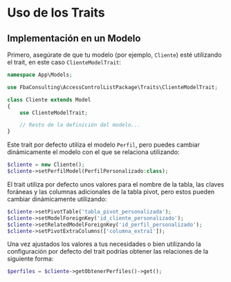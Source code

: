 # Uso de los Traits


## Implementación en un Modelo

Primero, asegúrate de que tu modelo (por ejemplo, `Cliente`) esté utilizando el trait, en este caso `ClienteModelTrait`:

```php
namespace App\Models;

use FbaConsulting\AccessControlListPackage\Traits\ClienteModelTrait;

class Cliente extends Model
{
    use ClienteModelTrait;

    // Resto de la definición del modelo...
}
```
Este trait por defecto utiliza el modelo `Perfil`, pero puedes cambiar dinámicamente el modelo con el que se relaciona utilizando:
```php
$cliente = new Cliente();
$cliente->setPerfilModel(PerfilPersonalizado:class);
```

El trait utiliza por defecto unos valores para el nombre de la tabla, las claves foráneas y las columnas adicionales de la tabla pivot, pero estos pueden cambiar dinámicamente utilizando:
```php
$cliente->setPivotTable('tabla_pivot_personalizada');
$cliente->setModelForeignKey('id_cliente_personalizado');
$cliente->setRelatedModelForeignKey('id_perfil_personalizado');
$cliente->setPivotExtraColumns(['columna_extra1']);
```
Una vez ajustados los valores a tus necesidades o bien utilizando la configuración por defecto del trait podrías obtener las relaciones de la siguiente forma:
```php
$perfiles = $cliente->getObtenerPerfiles()->get();
```